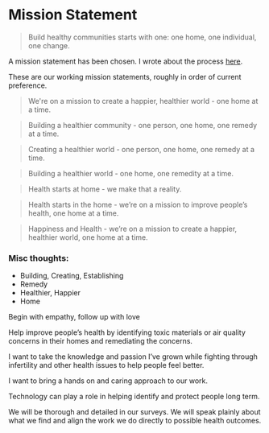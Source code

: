 # Mission Statement

> Build healthy communities starts with one: one home, one individual, one change.

A mission statement has been chosen. I wrote about the process [here](https://wesdottoday.hashnode.dev/choosing-a-mission-statement).

These are our working mission statements, roughly in order of current preference.

> We're on a mission to create a happier, healthier world - one home at a time.

> Building a healthier community - one person, one home, one remedy at a time.

> Creating a healthier world - one person, one home, one remedy at a time.

> Building a healthier world - one home, one remedity at a time.

> Health starts at home - we make that a reality.

> Health starts in the home - we’re on a mission to improve people’s health, one home at a time.

> Happiness and Health - we’re on a mission to create a happier, healthier world, one home at a time.

### Misc thoughts:

- Building, Creating, Establishing
- Remedy
- Healthier, Happier
- Home

Begin with empathy, follow up with love

Help improve people’s health by identifying toxic materials or air quality concerns in their homes and remediating the concerns. 

I want to take the knowledge and passion I’ve grown while fighting through infertility and other health issues to help people feel better. 

I want to bring a hands on and caring approach to our work. 

Technology can play a role in helping identify and protect people long term.

We will be thorough and detailed in our surveys. We will speak plainly about what we find and align the work we do directly to possible health outcomes.
